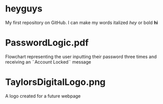 # heyguys
My first repository on GitHub.
I can make my words italized _hey_
or bold __hi__

# PasswordLogic.pdf 
Flowchart representing the user inputting their password three times and receiving an ¨Account Locked¨ message
# TaylorsDigitalLogo.png
A logo created for a future webpage 
